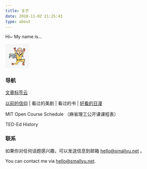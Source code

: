 ```yaml
---
title: 关于
date: 2018-11-02 21:25:43
type: about
---
```


Hi~ My name is...

<img src="img/avatar.jpg" 
  width="15%" 
  style="margin-left:0;" 
  class="no-shadow">

### 导航

[文章标签云](/tags) 

[以前的信仰](/pages/said-before)
| 看过的美剧
| 看过的书
| [好看的日漫](/pages/tv-jp)

MIT Open Course Schedule （麻省理工公开课课程表）

TED-Ed History

### 联系

如果你对任何话题感兴趣，可以发送信息到邮箱 hello@smallyu.net 。

You can contact me via hello@smallyu.net.

